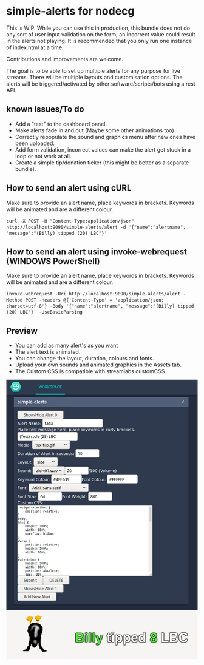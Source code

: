 # simple-alerts for nodecg

This is WIP. While you can use this in production, this bundle does not do any sort of user input validation on the form; an incorrect value could result in the alerts not playing. It is recommended that you only run one instance of index.html at a time.

Contributions and improvements are welcome.

The goal is to be able to set up multiple alerts for any purpose for live streams.
There will be multiple layouts and customisation options.
The alerts will be triggered/activated by other software/scripts/bots using a rest API.

## known issues/To do

* Add a "test" to the dashboard panel.
* Make alerts fade in and out (Maybe some other animations too)
* Correctly repopulate the sound and graphics menu after new ones have been uploaded.
* Add form validation, incorrect values can make the alert get stuck in a loop or not work at all.
* Create a simple tip/donation ticker (this might be better as a separate bundle).

## How to send an alert using cURL

Make sure to provide an alert name, place keywords in brackets. Keywords will be animated and are a different colour.
```
curl -X POST -H "Content-Type:application/json" http://localhost:9090/simple-alerts/alert -d '{"name":"alertname", "message":"(Billy) tipped (20) LBC"}'
```

## How to send an alert using invoke-webrequest (WINDOWS PowerShell)
Make sure to provide an alert name, place keywords in brackets. Keywords will be animated and are a different colour.
```
invoke-webrequest -Uri http://localhost:9090/simple-alerts/alert -Method POST -Headers @{'Content-Type' = 'application/json; charset=utf-8'} -Body '{"name":"alertname", "message":"(Billy) tipped (20) LBC"}' -UseBasicParsing
```

## Preview

* You can add as many alert's as you want
* The alert text is animated.
* You can change the layout, duration, colours and fonts.
* Upload your own sounds and animated graphics in the Assets tab.
* The Custom CSS is compatible with streamlabs customCSS.

![preview 1](https://github.com/tuxfoo/simple-alerts/blob/main/preview.jpg?raw=true)
![preview 2](https://github.com/tuxfoo/simple-alerts/blob/main/preview2.jpg?raw=true)
